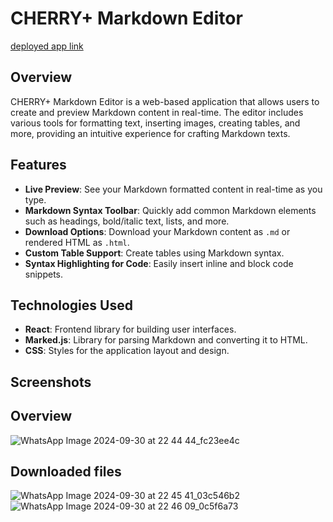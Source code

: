 # CHERRY+ Markdown Editor

[deployed app link](https://wondrous-cupcake-d7a8a5.netlify.app/)


## Overview
CHERRY+ Markdown Editor is a web-based application that allows users to create and preview Markdown content in real-time. The editor includes various tools for formatting text, inserting images, creating tables, and more, providing an intuitive experience for crafting Markdown texts.

## Features
- **Live Preview**: See your Markdown formatted content in real-time as you type.
- **Markdown Syntax Toolbar**: Quickly add common Markdown elements such as headings, bold/italic text, lists, and more.
- **Download Options**: Download your Markdown content as `.md` or rendered HTML as `.html`.
- **Custom Table Support**: Create tables using Markdown syntax.
- **Syntax Highlighting for Code**: Easily insert inline and block code snippets.

## Technologies Used
- **React**: Frontend library for building user interfaces.
- **Marked.js**: Library for parsing Markdown and converting it to HTML.
- **CSS**: Styles for the application layout and design.
## Screenshots

## Overview
![WhatsApp Image 2024-09-30 at 22 44 44_fc23ee4c](https://github.com/user-attachments/assets/2f023e01-0690-48b5-9698-eea7996a2dfe)
## Downloaded files
![WhatsApp Image 2024-09-30 at 22 45 41_03c546b2](https://github.com/user-attachments/assets/d34a6eb7-4f33-45f4-b6cd-7c96293b130a)
![WhatsApp Image 2024-09-30 at 22 46 09_0c5f6a73](https://github.com/user-attachments/assets/b71db155-e8f5-40cb-a104-a0b685fd39fc)



